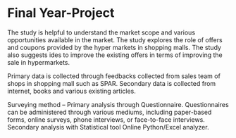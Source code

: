 # Final Year-Project
The study is helpful to understand the market scope and various opportunities available in the market. The study explores the role of offers and coupons provided by the hyper markets in shopping malls. The study also suggests ides to improve the existing offers in terms of improving the sale in hypermarkets.

Primary data is collected through feedbacks collected from sales team of shops in shopping mall such as SPAR.
Secondary data is collected from internet, books and various existing articles. 

Surveying method – Primary analysis through Questionnaire. Questionnaires can be administered through various mediums, including paper-based forms, online surveys, phone interviews, or face-to-face interviews.
Secondary analysis with Statistical tool Online Python/Excel analyzer. 
